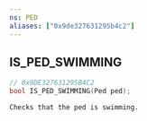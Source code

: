 ```yaml
---
ns: PED
aliases: ["0x9de327631295b4c2"]
---
```

## IS_PED_SWIMMING

```c
// 0x9DE327631295B4C2
bool IS_PED_SWIMMING(Ped ped);
```

```
Checks that the ped is swimming.
```
